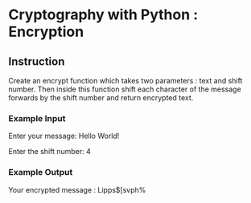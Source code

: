 # Cryptography with Python : Encryption


## Instruction
Create an encrypt function which takes two parameters : text and shift number. Then inside this function shift each character of the message forwards by the shift number and return encrypted text.


### Example Input
Enter your message: Hello World! 

Enter the shift number: 4


### Example Output
Your encrypted message : Lipps$[svph%
